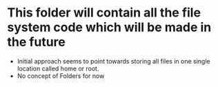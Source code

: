 # This folder will contain all the file system code which will be made in the future

- Initial approach seems to point towards storing all files in one single location called home or root.
- No concept of Folders for now
